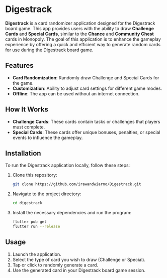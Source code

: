 # Digestrack

**Digestrack** is a card randomizer application designed for the Digestrack board game. This app provides users with the ability to draw **Challenge Cards** and **Special Cards**, similar to the **Chance** and **Community Chest** cards in Monopoly. The goal of this application is to enhance the gameplay experience by offering a quick and efficient way to generate random cards for use during the Digestrack board game.

## Features

- **Card Randomization**: Randomly draw Challenge and Special Cards for the game.
- **Customization**: Ability to adjust card settings for different game modes.
- **Offline**: The app can be used without an internet connection.

## How It Works

- **Challenge Cards**: These cards contain tasks or challenges that players must complete.
- **Special Cards**: These cards offer unique bonuses, penalties, or special events to influence the gameplay.

## Installation

To run the Digestrack application locally, follow these steps:

1. Clone this repository:
   ```bash
   git clone https://github.com/irawandwiarno/Digestrack.git
   ```
2. Navigate to the project directory:
   ```bash
   cd digestrack
   ```
3. Install the necessary dependencies and run the program:
   ```bash
   flutter pub get
   flutter run --release
   ```

## Usage

1. Launch the application.
2. Select the type of card you wish to draw (Challenge or Special).
3. Tap or click to randomly generate a card.
4. Use the generated card in your Digestrack board game session.


